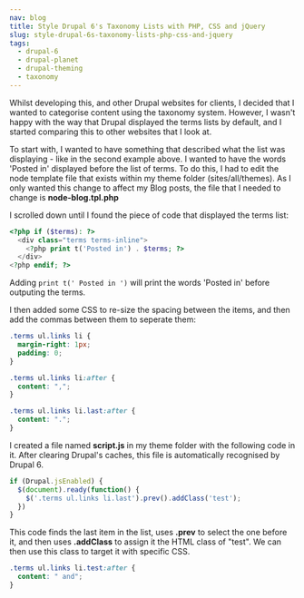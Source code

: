 ```yaml
---
nav: blog
title: Style Drupal 6's Taxonomy Lists with PHP, CSS and jQuery
slug: style-drupal-6s-taxonomy-lists-php-css-and-jquery
tags:
  - drupal-6
  - drupal-planet
  - drupal-theming
  - taxonomy
---
```

Whilst developing this, and other Drupal websites for clients, I decided that I wanted to categorise content using the taxonomy system. However, I wasn't happy with the way that Drupal displayed the terms lists by default, and I started comparing this to other websites that I look at. 

To start with, I wanted to have something that described what the list was displaying - like in the second example above. I wanted to have the words 'Posted in' displayed before the list of terms. To do this, I had to edit the node template file that exists within my theme folder (sites/all/themes). As I only wanted this change to affect my Blog posts, the file that I needed to change is **node-blog.tpl.php**

I scrolled down until I found the piece of code that displayed the terms list:

~~~php
<?php if ($terms): ?>
  <div class="terms terms-inline">
    <?php print t('Posted in') . $terms; ?>
  </div>
<?php endif; ?>
~~~

Adding `print t(' Posted in ')` will print the words 'Posted in' before outputing the terms.

I then added some CSS to re-size the spacing between the items, and then add the commas between them to seperate them:

~~~css
.terms ul.links li {
  margin-right: 1px;
  padding: 0;
}

.terms ul.links li:after {
  content: ",";
}

.terms ul.links li.last:after {
  content: ".";
}
~~~

I created a file named **script.js** in my theme folder with the following code in it. After clearing Drupal's caches, this file is automatically recognised by Drupal 6.

~~~js
if (Drupal.jsEnabled) {
  $(document).ready(function() {
    $('.terms ul.links li.last').prev().addClass('test');
  })
}
~~~

This code finds the last item in the list, uses **.prev** to select the one before it, and then uses **.addClass** to assign it the HTML class of "test". We can then use this class to target it with specific CSS.

~~~css
.terms ul.links li.test:after {
  content: " and";
}
~~~
